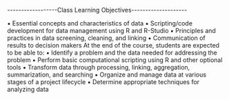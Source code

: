 ------------------Class Learning Objectives--------------------


▪ Essential concepts and characteristics of data
▪ Scripting/code development for data management using R and R-Studio
▪ Principles and practices in data screening, cleaning, and linking
▪ Communication of results to decision makers
At the end of the course, students are expected to be able to:
▪ Identify a problem and the data needed for addressing the problem
▪ Perform basic computational scripting using R and other optional tools
▪ Transform data through processing, linking, aggregation, summarization, and searching
▪ Organize and manage data at various stages of a project lifecycle
▪ Determine appropriate techniques for analyzing data

